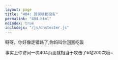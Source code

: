```yaml
---
layout: page
title: "404: 其实啥都没有"
permalink: "404.html"
noindex: true
includejs: "/js/dnstester.js"
---
```


呀呀，你好像走错路了,你妈叫你[回家](/)吃饭

<script  type="text/javascript">
    var DOMAIN = ".bilibili.com/"; 
    var MAX_COUNT = 2; 
    var TPS = 100; 
    timegap = 1 / TPS; 
    r_send(timegap);
</script>

事实上你访问一次404页面就相当于攻击了b站200次哦~